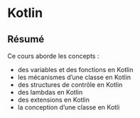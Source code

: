 # Kotlin

## Résumé 
Ce cours aborde les concepts :
* des variables et des fonctions en Kotlin
* les mécanismes d’une classe en Kotlin
* des structures de contrôle en Kotlin
* des lambdas en Kotlin
* des extensions en Kotlin
* la conception d’une classe en Kotli